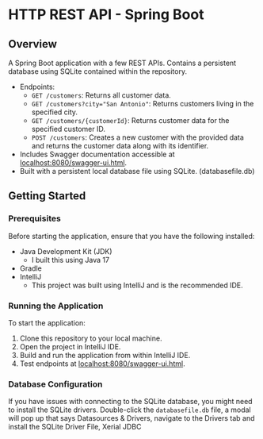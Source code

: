 # HTTP REST API - Spring Boot

## Overview
A Spring Boot application with a few REST APIs. 
Contains a persistent database using SQLite contained within the repository.

- Endpoints:
  - `GET /customers`: Returns all customer data.
  - `GET /customers?city="San Antonio"`: Returns customers living in the specified city.
  - `GET /customers/{customerId}`: Returns customer data for the specified customer ID.
  - `POST /customers`: Creates a new customer with the provided data and returns the customer data along with its identifier.
- Includes Swagger documentation accessible at [localhost:8080/swagger-ui.html](http://localhost:8080/swagger-ui.html).
- Built with a persistent local database file using SQLite. (databasefile.db)

## Getting Started

### Prerequisites

Before starting the application, ensure that you have the following installed:

- Java Development Kit (JDK)
  - I built this using Java 17
- Gradle
- IntelliJ
  - This project was built using IntelliJ and is the recommended IDE.

### Running the Application

To start the application:

1. Clone this repository to your local machine.
2. Open the project in IntelliJ IDE.
3. Build and run the application from within IntelliJ IDE.
4. Test endpoints at  [localhost:8080/swagger-ui.html](http://localhost:8080/swagger-ui.html).

### Database Configuration
If you have issues with connecting to the SQLite database, you might need to install the SQLite drivers. 
Double-click the `databasefile.db` file, a modal will pop up that says Datasources & Drivers, 
navigate to the Drivers tab and install the SQLite Driver File, Xerial JDBC

